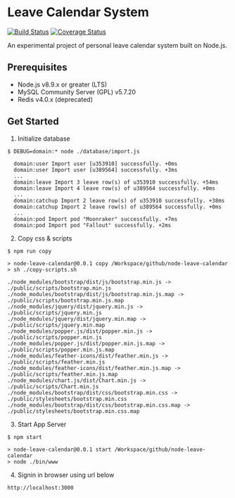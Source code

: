 # Leave Calendar System  
[![Build Status](https://travis-ci.org/brucezhu512/node-leave-calendar.svg?branch=master)](https://travis-ci.org/brucezhu512/node-leave-calendar) [![Coverage Status](https://coveralls.io/repos/github/brucezhu512/node-leave-calendar/badge.svg?branch=master)](https://coveralls.io/github/brucezhu512/node-leave-calendar?branch=master)

An experimental project of personal leave calendar system built on Node.js.

## Prerequisites
- Node.js v8.9.x or greater (LTS)
- MySQL Community Server (GPL) v5.7.20
- Redis v4.0.x (deprecated)


## Get Started
1. Initialize database
```
$ DEBUG=domain:* node ./database/import.js

  domain:user Import user [u353910] successfully. +0ms
  domain:user Import user [u389564] successfully. +3ms
  ...
  domain:leave Import 3 leave row(s) of u353910 successfully. +54ms
  domain:leave Import 4 leave row(s) of u389564 successfully. +0ms
  ...
  domain:catchup Import 2 leave row(s) of u353910 successfully. +38ms
  domain:catchup Import 2 leave row(s) of u389564 successfully. +0ms
  ...
  domain:pod Import pod "Moonraker" successfully. +7ms
  domain:pod Import pod "Fallout" successfully. +2ms
```
2. Copy css & scripts
```
$ npm run copy

> node-leave-calendar@0.0.1 copy /Workspace/github/node-leave-calendar
> sh ./copy-scripts.sh

./node_modules/bootstrap/dist/js/bootstrap.min.js -> ./public/scripts/bootstrap.min.js
./node_modules/bootstrap/dist/js/bootstrap.min.js.map -> ./public/scripts/bootstrap.min.js.map
./node_modules/jquery/dist/jquery.min.js -> ./public/scripts/jquery.min.js
./node_modules/jquery/dist/jquery.min.map -> ./public/scripts/jquery.min.map
./node_modules/popper.js/dist/popper.min.js -> ./public/scripts/popper.min.js
./node_modules/popper.js/dist/popper.min.js.map -> ./public/scripts/popper.min.js.map
./node_modules/feather-icons/dist/feather.min.js -> ./public/scripts/feather.min.js
./node_modules/feather-icons/dist/feather.min.js.map -> ./public/scripts/feather.min.js.map
./node_modules/chart.js/dist/Chart.min.js -> ./public/scripts/Chart.min.js
./node_modules/bootstrap/dist/css/bootstrap.min.css -> ./public/stylesheets/bootstrap.min.css
./node_modules/bootstrap/dist/css/bootstrap.min.css.map -> ./public/stylesheets/bootstrap.min.css.map
```
3. Start App Server
```
$ npm start

> node-leave-calendar@0.0.1 start /Workspace/github/node-leave-calendar
> node ./bin/www
```
4. Signin in browser using url below
```
http://localhost:3000
```